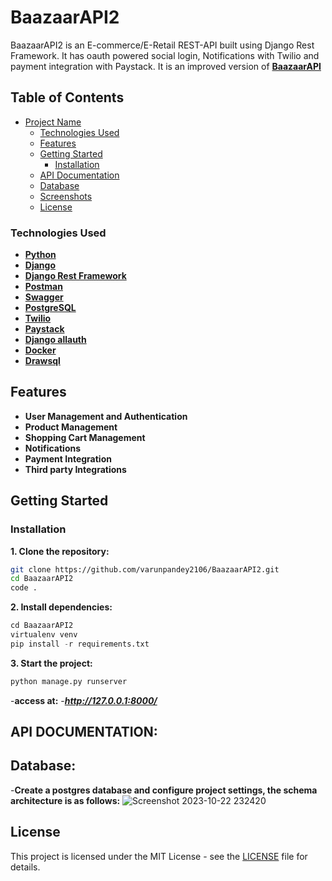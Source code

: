# BaazaarAPI2

BaazaarAPI2 is an E-commerce/E-Retail REST-API built using Django Rest Framework.
It has oauth powered social login, Notifications with Twilio and payment integration with Paystack.
It is an improved version of **[BaazaarAPI](https://github.com/varunpandey2106/BaazaarAPI.git)**




## Table of Contents

- [Project Name](#BaazaarAPI2)
  - [Technologies Used](#technologies-used)
  - [Features](#features)
  - [Getting Started](#getting-started)
    - [Installation](#installation)
  - [API Documentation](#api-documentation)
  - [Database](#database)
  - [Screenshots](#screenshots)
  - [License](#license)


### Technologies Used

- **[Python](https://www.python.org/)**
- **[Django](https://www.djangoproject.com/)**
- **[Django Rest Framework](https://www.django-rest-framework.org/)**
- **[Postman](https://www.postman.com/)**
- **[Swagger](https://swagger.io/)**
- **[PostgreSQL](https://www.postgresql.org/)**
- **[Twilio](https://www.twilio.com/en-us)**
- **[Paystack](https://paystack.com/)**
- **[Django allauth](https://docs.allauth.org/en/latest/)**
- **[Docker](https://www.docker.com/)**
- **[Drawsql](https://drawsql.app/)**



## Features

- **User Management and Authentication**
- **Product Management**
- **Shopping Cart Management**
- **Notifications**
- **Payment Integration**
- **Third party Integrations**



## Getting Started

### Installation

**1. Clone the repository:**

```bash
git clone https://github.com/varunpandey2106/BaazaarAPI2.git
cd BaazaarAPI2
code .
```

**2. Install dependencies:**

```python
cd BaazaarAPI2
virtualenv venv
pip install -r requirements.txt
```


**3. Start the project:**
   
```python
python manage.py runserver
```




-**access at:**
-***http://127.0.0.1:8000/***

## API DOCUMENTATION:





## Database:
-**Create a postgres database and configure project settings, the schema architecture is as follows:**
![Screenshot 2023-10-22 232420](https://github.com/varunpandey2106/DReactDashboard/assets/77747699/39cb8e2d-f133-4321-8b59-e5440b4121a6)


## License

This project is licensed under the MIT License - see the [LICENSE](./LICENSE) file for details.


